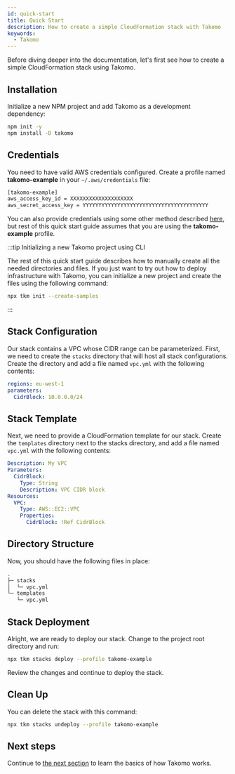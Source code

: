 ```yaml
---
id: quick-start
title: Quick Start
description: How to create a simple CloudFormation stack with Takomo
keywords:
  - Takomo
---
```


Before diving deeper into the documentation, let's first see how to create a simple CloudFormation stack using Takomo.

## Installation

Initialize a new NPM project and add Takomo as a development dependency:

```bash
npm init -y
npm install -D takomo 
```

## Credentials

You need to have valid AWS credentials configured. Create a profile named **takomo-example** in your `~/.aws/credentials` file:

```bash
[takomo-example]
aws_access_key_id = XXXXXXXXXXXXXXXXXXXX
aws_secret_access_key = YYYYYYYYYYYYYYYYYYYYYYYYYYYYYYYYYYYYYYYY
```

You can also provide credentials using some other method described [here](/docs/general/credentials), but rest of this quick start guide assumes that you are using the **takomo-example** profile.

:::tip Initializing a new Takomo project using CLI

The rest of this quick start guide describes how to manually create all the needed directories and files. If you just want to try out how to deploy infrastructure with Takomo, you can initialize a new project and create the files using the following command:

```bash
npx tkm init --create-samples
```

:::

## Stack Configuration

Our stack contains a VPC whose CIDR range can be parameterized. First, we need to create the `stacks` directory that will host all stack configurations. Create the directory and add a file named `vpc.yml` with the following contents:

```yaml title="stacks/vpc.yml"
regions: eu-west-1
parameters:
  CidrBlock: 10.0.0.0/24
```

## Stack Template

Next, we need to provide a CloudFormation template for our stack. Create the `templates` directory next to the stacks directory, and add a file named `vpc.yml` with the following contents:

```yaml title="templates/vpc.yml"
Description: My VPC
Parameters:
  CidrBlock:
    Type: String
    Description: VPC CIDR block
Resources:
  VPC:
    Type: AWS::EC2::VPC
    Properties:
      CidrBlock: !Ref CidrBlock
```

## Directory Structure

Now, you should have the following files in place:

```bash
.
├─ stacks
│  └─ vpc.yml
└─ templates
   └─ vpc.yml
```

## Stack Deployment

Alright, we are ready to deploy our stack. Change to the project root directory and run:

```bash
npx tkm stacks deploy --profile takomo-example
```

Review the changes and continue to deploy the stack.

## Clean Up

You can delete the stack with this command:

```bash
npx tkm stacks undeploy --profile takomo-example
```

## Next steps

Continue to [the next section](/docs/general/directory-structure) to learn the basics of how Takomo works. 
